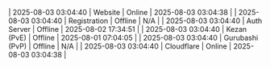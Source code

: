 | 2025-08-03 03:04:40 | Website | Online | 2025-08-03 03:04:38 |
| 2025-08-03 03:04:40 | Registration | Offline | N/A |
| 2025-08-03 03:04:40 | Auth Server | Offline | 2025-08-02 17:34:51 |
| 2025-08-03 03:04:40 | Kezan (PvE) | Offline | 2025-08-01 07:04:05 |
| 2025-08-03 03:04:40 | Gurubashi (PvP) | Offline | N/A |
| 2025-08-03 03:04:40 | Cloudflare | Online | 2025-08-03 03:04:38 |
